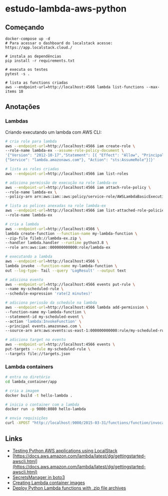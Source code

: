 # estudo-lambda-aws-python

## Começando
```
docker-compose up -d
# Para acessar o dashboard do localstack acesse: https://app.localstack.cloud./

# instala as dependências
pip install -r requirements.txt

# executa os testes
pytest -s .

# lista as functions criadas
aws --endpoint-url=http://localhost:4566 lambda list-functions --max-items 10
```

## Anotações
### Lambdas
Criando executando um lambda com AWS CLI:
```bash
# cria role para lambda
aws --endpoint-url=http://localhost:4566 iam create-role \
--role-name lambda-ex --assume-role-policy-document \
'{"Version": "2012-10-17","Statement": [{ "Effect": "Allow", "Principal": \
{"Service": "lambda.amazonaws.com"}, "Action": "sts:AssumeRole"}]}'

# lista as roles criadas
aws --endpoint-url=http://localhost:4566 iam list-roles

# adiciona permissão de execução na role lambda-ex
aws --endpoint-url=http://localhost:4566 iam attach-role-policy \
--role-name lambda-ex \
--policy-arn arn:aws:iam::aws:policy/service-role/AWSLambdaBasicExecutionRole

# lista as polices anexadas na role lambda-ex
aws --endpoint-url=http://localhost:4566 iam list-attached-role-policies \
--role-name lambda-ex

# cria a lambda
aws --endpoint-url=http://localhost:4566 \
lambda create-function --function-name my-lambda-function \
--zip-file fileb://lambda-ex.zip \
--handler lambda.handler --runtime python3.8 \
--role arn:aws:iam::000000000000:role/lambda-ex 

# executando a lambda
aws --endpoint-url=http://localhost:4566 \
lambda invoke --function-name my-lambda-function \
out --log-type- Tail --query 'LogResult' --output text

# adiciona evento
aws --endpoint-url=http://localhost:4566 events put-rule \
--name my-scheduled-rule \
--schedule-expression 'rate(2 minutes)'

# adiciona perissão da schedule na lambda
aws --endpoint-url=http://localhost:4566 lambda add-permission \
--function-name my-lambda-function \
--statement-id my-scheduled-event \
--action 'lambda:InvokeFunction' \
--principal events.amazonaws.com \
--source-arn arn:aws:events:us-east-1:000000000000:rule/my-scheduled-rule

# adiciona target no evento
aws --endpoint-url=http://localhost:4566 events \
put-targets --rule my-scheduled-rule \
--targets file://targets.json
```

### Lambda containers
```bash
# entra no diretório
cd lambda_container/app

# cria a imagem
docker build -t hello-lambda .

# inicia o container com a lambda
docker run -p 9000:8080 hello-lambda

# envia requisições
curl -XPOST "http://localhost:9000/2015-03-31/functions/function/invocations" -d '{}'
```

## Links
- [Testing Python AWS applications using LocalStack](https://hands-on.cloud/testing-python-aws-applications-using-localstack/#h-working-with-lambda-in-python-using-localstack-boto3)
- [https://docs.aws.amazon.com/lambda/latest/dg/gettingstarted-awscli.html](https://docs.aws.amazon.com/lambda/latest/dg/gettingstarted-awscli.html)
- [SecretsManager in boto3](https://boto3.amazonaws.com/v1/documentation/api/latest/reference/services/secretsmanager.html#secretsmanager)
- [Creating Lambda container images](https://docs.aws.amazon.com/lambda/latest/dg/images-create.html)
- [Deploy Python Lambda functions with .zip file archives](https://docs.aws.amazon.com/lambda/latest/dg/python-package.html)
